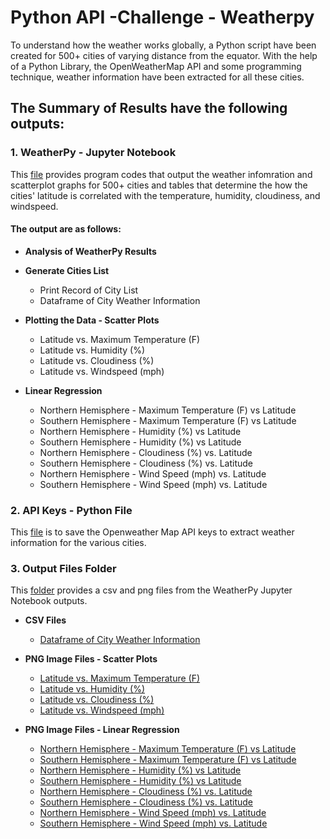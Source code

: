 # Python API -Challenge - Weatherpy

To understand how the weather works globally, a Python script have been created for 500+ cities of varying distance from the equator. With the help of a Python Library, the OpenWeatherMap API and some programming technique, weather information have been extracted for all these cities.

## **The Summary of Results have the following outputs:**

### **1.  WeatherPy - Jupyter Notebook**

This [file](https://github.com/cecileung1208/Homework/blob/master/Unit%206%20-%20Python%20API%20Challege/WeatherPy.ipynb) provides program codes that output the weather infomration and scatterplot graphs for 500+ cities and tables that determine the how the cities' latitude is correlated with the temperature, humidity, cloudiness, and windspeed. 

#### **The output are as follows:**

*  **Analysis of WeatherPy Results**

*  **Generate Cities List**
    * Print Record of City List
    * Dataframe of City Weather Information
    
*  **Plotting the Data - Scatter Plots**
    * Latitude vs. Maximum Temperature (F)
    * Latitude vs. Humidity (%)
    * Latitude vs. Cloudiness (%)
    * Latitude vs. Windspeed (mph)
    
*  **Linear Regression**
    * Northern Hemisphere - Maximum Temperature (F) vs Latitude
    * Southern Hemisphere - Maximum Temperature (F) vs Latitude
    * Northern Hemisphere - Humidity (%) vs Latitude
    * Southern Hemisphere - Humidity (%) vs Latitude
    * Northern Hemisphere - Cloudiness (%) vs. Latitude     
    * Southern Hemisphere - Cloudiness (%) vs. Latitude   
    * Northern Hemisphere - Wind Speed (mph) vs. Latitude
    * Southern Hemisphere - Wind Speed (mph) vs. Latitude
    
### **2.  API Keys - Python File**
This [file](https://github.com/cecileung1208/Homework/blob/master/Unit%206%20-%20Python%20API%20Challege/api_key.py) is to save the Openweather Map API keys to extract weather information for the various cities.

### **3.  Output Files Folder**
This [folder](https://github.com/cecileung1208/Homework/tree/master/Unit%206%20-%20Python%20API%20Challege/Output%20Files) provides a csv and png files from the WeatherPy Jupyter Notebook outputs.

*  **CSV Files**
    * [Dataframe of City Weather Information](https://github.com/cecileung1208/Homework/blob/master/Unit%206%20-%20Python%20API%20Challege/Output%20Files/weather_data.csv)
   
*  **PNG Image Files - Scatter Plots**
    * [Latitude vs. Maximum Temperature (F)](https://github.com/cecileung1208/Homework/blob/master/Unit%206%20-%20Python%20API%20Challege/Output%20Files/Latitude_MaxTemp.png)
    * [Latitude vs. Humidity (%)](https://github.com/cecileung1208/Homework/blob/master/Unit%206%20-%20Python%20API%20Challege/Output%20Files/Latitude_Humidity.png)
    * [Latitude vs. Cloudiness (%)](https://github.com/cecileung1208/Homework/blob/master/Unit%206%20-%20Python%20API%20Challege/Output%20Files/Latitude_Cloudiness.png)
    * [Latitude vs. Windspeed (mph)](https://github.com/cecileung1208/Homework/blob/master/Unit%206%20-%20Python%20API%20Challege/Output%20Files/Latitude_WindSpeed.png)
    
*  **PNG Image Files - Linear Regression**

    * [Northern Hemisphere - Maximum Temperature (F) vs Latitude](https://github.com/cecileung1208/Homework/blob/master/Unit%206%20-%20Python%20API%20Challege/Output%20Files/Northern_Hemisphere_MaxTemp.png)
    * [Southern Hemisphere - Maximum Temperature (F) vs Latitude](https://github.com/cecileung1208/Homework/blob/master/Unit%206%20-%20Python%20API%20Challege/Output%20Files/Southern_Hemisphere_MaxTemp.png)
    * [Northern Hemisphere - Humidity (%) vs Latitude](https://github.com/cecileung1208/Homework/blob/master/Unit%206%20-%20Python%20API%20Challege/Output%20Files/Northern_Hemisphere_Humidity.png)
    * [Southern Hemisphere - Humidity (%) vs Latitude](https://github.com/cecileung1208/Homework/blob/master/Unit%206%20-%20Python%20API%20Challege/Output%20Files/Southern_Hemisphere_Humidity.png)
    * [Northern Hemisphere - Cloudiness (%) vs. Latitude](https://github.com/cecileung1208/Homework/blob/master/Unit%206%20-%20Python%20API%20Challege/Output%20Files/Northern_Hemisphere_Cloudiness.png)     
    * [Southern Hemisphere - Cloudiness (%) vs. Latitude](https://github.com/cecileung1208/Homework/blob/master/Unit%206%20-%20Python%20API%20Challege/Output%20Files/Southern_Hemisphere_Cloudiness.png)   
    * [Northern Hemisphere - Wind Speed (mph) vs. Latitude](https://github.com/cecileung1208/Homework/blob/master/Unit%206%20-%20Python%20API%20Challege/Output%20Files/Northern_Hemisphere_Windspeed.png)
    * [Southern Hemisphere - Wind Speed (mph) vs. Latitude](https://github.com/cecileung1208/Homework/blob/master/Unit%206%20-%20Python%20API%20Challege/Output%20Files/Southern_Hemisphere_Windspeed.png)
